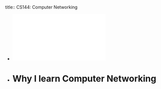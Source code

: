 title:: CS144: Computer Networking

- ![Tsun Nok, Cheung.pdf](../assets/Tsun_Nok,_Cheung_1664618426399_0.pdf)
- # Why I learn Computer Networking